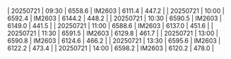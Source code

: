 | 20250721 | 09:30 | 6558.6 | IM2603 | 6111.4 | 447.2 | 
| 20250721 | 10:00 | 6592.4 | IM2603 | 6144.2 | 448.2 | 
| 20250721 | 10:30 | 6590.5 | IM2603 | 6149.0 | 441.5 | 
| 20250721 | 11:00 | 6588.6 | IM2603 | 6137.0 | 451.6 | 
| 20250721 | 11:30 | 6591.5 | IM2603 | 6129.8 | 461.7 | 
| 20250721 | 13:00 | 6590.8 | IM2603 | 6124.6 | 466.2 | 
| 20250721 | 13:30 | 6595.6 | IM2603 | 6122.2 | 473.4 | 
| 20250721 | 14:00 | 6598.2 | IM2603 | 6120.2 | 478.0 | 
